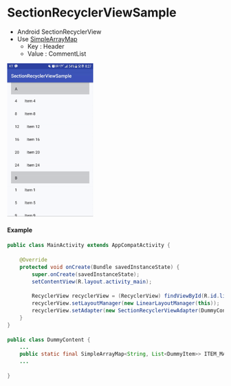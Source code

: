 # SectionRecyclerViewSample

- Android SectionRecyclerView
- Use [SimpleArrayMap](https://developer.android.com/reference/android/support/v4/util/SimpleArrayMap.html)
   - Key : Header
   - Value : CommentList

<img src="sample_gif.gif" width=200/>

#### Example

```java
public class MainActivity extends AppCompatActivity {

    @Override
    protected void onCreate(Bundle savedInstanceState) {
        super.onCreate(savedInstanceState);
        setContentView(R.layout.activity_main);

        RecyclerView recyclerView = (RecyclerView) findViewById(R.id.list);
        recyclerView.setLayoutManager(new LinearLayoutManager(this));
        recyclerView.setAdapter(new SectionRecyclerViewAdapter(DummyContent.ITEM_MAP));
    }
}

public class DummyContent {
    ...
    public static final SimpleArrayMap<String, List<DummyItem>> ITEM_MAP = new SimpleArrayMap<>();
    ...
    
}

```
